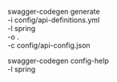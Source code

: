 swagger-codegen generate \
  -i config/api-definitions.yml \
  -l spring \
  -o . \
  -c config/api-config.json

swagger-codegen config-help \
    -l spring
